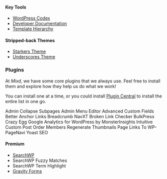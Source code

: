 #### Key Tools
* [WordPress Codex](http://codex.wordpress.org/)
* [Developer Documentation](https://developer.wordpress.org/)
* [Template Hierarchy](https://developer.wordpress.org/files/2014/10/wp-hierarchy.png)

#### Stripped-back Themes
* [Starkers Theme](https://github.com/viewportindustries/starkers)
* [Underscores Theme](http://underscores.me/)


### Plugins

At _Mixd_, we have some core plugins that we always use. Feel free to install them and explore how they help us do what we work!

You can install one at a time, or you could install [Plugin Central](http://wordpress.org/plugins/plugin-central/) to install the entire list in one go.

	
Admin Collapse Subpages
Admin Menu Editor 
Advanced Custom Fields
Better Anchor Links 
Breadcrumb NavXT
Broken Link Checker 
BulkPress
Crazy Egg
Google Analytics for WordPress by MonsterInsights
Intuitive Custom Post Order
Members
Regenerate Thumbnails
Page Links To
WP-PageNavi
Yoast SEO

#### Premium
* [SearchWP](https://searchwp.com/)
* SearchWP Fuzzy Matches
* SearchWP Term Highlight
* [Gravity Forms](https://www.gravityforms.com/)


